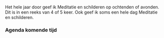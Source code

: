 Het hele jaar door geef ik Meditatie en schilderen op ochtenden of avonden. Dit is in een reeks van 4 of 5 keer.
Ook geef ik soms een hele dag Meditatie en schilderen.

### Agenda komende tijd

